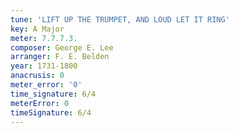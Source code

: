 ```yaml
---
tune: 'LIFT UP THE TRUMPET, AND LOUD LET IT RING'
key: A Major
meter: 7.7.7.3.
composer: George E. Lee
arranger: F. E. Belden
year: 1731-1800
anacrusis: 0
meter_error: '0'
time_signature: 6/4
meterError: 0
timeSignature: 6/4
---
```

